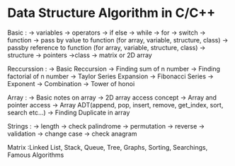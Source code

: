 # Data Structure Algorithm in C/C++

Basic : 
    -> variables
    -> operators
    -> if else
    -> while
    -> for
    -> switch
    -> function
    -> pass by value to function (for array, variable, structure, class)
    -> passby reference to function (for array, variable, structure, class)
    -> structure
    -> pointers
    ->class
    -> matrix or 2D array
  
Reccurssion : 
    -> Basic Reccursion
    -> Finding sum of n number
    -> Finding factorial of n number
    -> Taylor Series Expansion
    -> Fibonacci Series
    -> Exponent
    -> Combination
    -> Tower of honoi
    
 Array :
    -> Basic notes on array
    -> 2D array access concept
    -> Array and pointer access
    -> Array ADT(append, pop, insert, remove, get_index, sort, search etc...)
    -> Finding Duplicate in array


Strings : 
    -> length
    -> check palindrome
    -> permutation
    -> reverse
    -> validation
    -> change case
    -> check anagram
    
Matrix :Linked List, Stack, Queue, Tree, Graphs, Sorting, Searchings, Famous Algorithms
